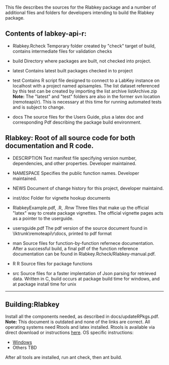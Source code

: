 This file describes the sources for the Rlabkey package and a number of additional files and folders for developers intending to build the Rlabkey package.  


## Contents of labkey-api-r:
- Rlabkey.Rcheck		Temporary folder created by "check" target of build, contains intermediate files for validation checks
- build			Directory where packages are built, not checked into project.
- latest			Contains latest built packages checked in to project
- test			Contains R script file designed to connect to a LabKey instance on localhost with a project named apisamples.
			The list dataset referenced by this test can be created by importing the list archive listArchive.zip
**Note:** The "latest" and "test" folders are also in the former svn location (remoteapi/r). This is necessary at this time for running automated tests and is subject to change.

- docs			The source files for the Users Guide, plus a latex doc and corresponding Pdf describing the package build environment.
			
## Rlabkey: Root of all source code for both documentation and R code.
- DESCRIPTION 	Text manifest file specifying version number, dependencies, and other properties.  Developer maintained.
- NAMESPACE	Specifies the public function names.  Developer maintained.
- NEWS		Document of change history for this project, developer maintaind.
	
- inst/doc	Folder for vignette hookup documents
 - RlabkeyExample.pdf, .R, .Rnw  	Three files that make up the official "latex" way to create package vignettes.
						The official vignette pages acts as a pointer to the userguide.
 - usersguide.pdf			The pdf version of the source document found in \lktrunk\remoteapi\r\docs, printed to pdf format
	
- man		Source files for function-by-function refernece documentation.  After a successful build,
			a final pdf of the function reference documentation can be found in Rlabkey.Rcheck/Rlabkey-manual.pdf.

- R		R Source files for package functions

- src		Source files for a faster implentation of Json parsing for retrieved data.  Written in C, build occurs at package build time for windows,
			and at package install time for unix
			
						
--------------------------------------------------------------------------------------------------------------------

## Building:Rlabkey

Install all the components needed, as described in docs/updateRPkgs.pdf.
**Note:** This document is outdated and none of the links are correct. All operating systems need Rtools and latex installed. Rtools is available via
direct download or instructions [here](https://cran.r-project.org/). OS specific instructions:
- [Windows](docs/build_windows.md)
- Others TBD

After all tools are installed, run ant check, then ant build.


